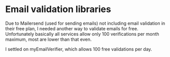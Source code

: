 # Email validation libraries

Due to Mailersend (used for sending emails) not including email validation in their free plan, I needed another way to validate emails for free.
Unfortunately basically all services allow only 100 verifications per month maximum, most are lower than that even.

I settled on myEmailVerifier, which allows 100 free validations per day.